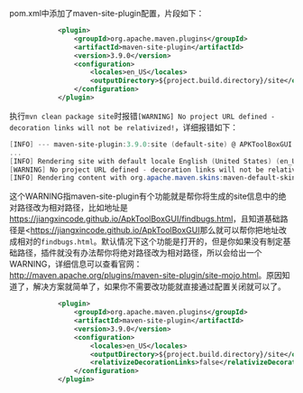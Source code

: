 pom.xml中添加了maven-site-plugin配置，片段如下：

```xml
            <plugin>
                <groupId>org.apache.maven.plugins</groupId>
                <artifactId>maven-site-plugin</artifactId>
                <version>3.9.0</version>
                <configuration>
                    <locales>en_US</locales>
                    <outputDirectory>${project.build.directory}/site</outputDirectory>
                </configuration>
            </plugin>
```

执行`mvn clean package site`时报错`[WARNING] No project URL defined - decoration links will not be relativized!`，详细报错如下：

```powershell
[INFO] --- maven-site-plugin:3.9.0:site (default-site) @ APKToolBoxGUI ---
...
[INFO] Rendering site with default locale English (United States) (en_US)
[WARNING] No project URL defined - decoration links will not be relativized!
[INFO] Rendering content with org.apache.maven.skins:maven-default-skin:jar:1.3 skin.
```

这个WARNING指maven-site-plugin有个功能就是帮你将生成的site信息中的绝对路径改为相对路径，比如地址是<https://jiangxincode.github.io/ApkToolBoxGUI/findbugs.html>，且知道基础路径是<<https://jiangxincode.github.io/ApkToolBoxGUI>那么就可以帮你把地址改成相对的`findbugs.html`。默认情况下这个功能是打开的，但是你如果没有制定基础路径，插件就没有办法帮你将绝对路径改为相对路径，所以会给出一个WARNING，详细信息可以查看官网：<http://maven.apache.org/plugins/maven-site-plugin/site-mojo.html>。原因知道了，解决方案就简单了，如果你不需要改功能就直接通过配置关闭就可以了。

```xml
            <plugin>
                <groupId>org.apache.maven.plugins</groupId>
                <artifactId>maven-site-plugin</artifactId>
                <version>3.9.0</version>
                <configuration>
                    <locales>en_US</locales>
                    <outputDirectory>${project.build.directory}/site</outputDirectory>
                    <relativizeDecorationLinks>false</relativizeDecorationLinks>
                </configuration>
            </plugin>
```
